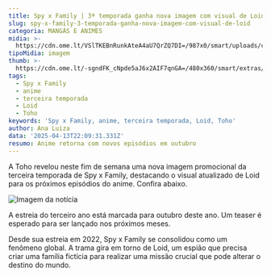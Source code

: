 ```yaml
---
title: Spy x Family | 3ª temporada ganha nova imagem com visual de Loid
slug: spy-x-family-3-temporada-ganha-nova-imagem-com-visual-de-loid
categoria: MANGÁS E ANIMES
midia: >-
  https://cdn.ome.lt/VSlTKEBnRunkAteA4aU7QrZQ7DI=/987x0/smart/uploads/conteudo/fotos/spyxfamily.jpg
tipoMidia: imagem
thumb: >-
  https://cdn.ome.lt/-sgndFK_cNpde5aJ6x2AIF7qnGA=/480x360/smart/extras/conteudos/spyxfamily.jpg
tags:
  - Spy x Family
  - anime
  - terceira temporada
  - Loid
  - Toho
keywords: 'Spy x Family, anime, terceira temporada, Loid, Toho'
author: Ana Luiza
data: '2025-04-13T22:09:31.331Z'
resumo: Anime retorna com novos episódios em outubro
---
```


A Toho revelou neste fim de semana uma nova imagem promocional da terceira temporada de Spy x Family, destacando o visual atualizado de Loid para os próximos episódios do anime. Confira abaixo.

![Imagem da notícia](https://cdn.ome.lt/182GJZIBu4QlVnSMfGM1LLCmjXw=/fit-in/837x500/smart/uploads/conteudo/fotos/ksosaodkaso.jpg)

A estreia do terceiro ano está marcada para outubro deste ano. Um teaser é esperado para ser lançado nos próximos meses.

Desde sua estreia em 2022, Spy x Family se consolidou como um fenômeno global. A trama gira em torno de Loid, um espião que precisa criar uma família fictícia para realizar uma missão crucial que pode alterar o destino do mundo.
